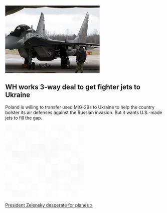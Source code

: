
![WH works 3-way deal to get fighter jets to Ukraine](./20220306235840.png)
## WH works 3-way deal to get fighter jets to Ukraine

Poland is willing to transfer used MiG-29s to Ukraine to help the country bolster its air defenses against the Russian invasion. But it wants U.S.-made jets to fill the gap.

![pic](../square_bg.png)

[President Zelensky desperate for planes »](https://www.yahoo.com/news/white-house-weighs-three-way-000147123.html)
